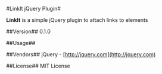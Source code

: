 #LinkIt jQuery Plugin#

**LinkIt** is a simple jQuery plugin to attach links to elements

##Version##
0.1.0

##Usage##



##Vendors##
jQuery - [http://jquery.com](http://jquery.com)

##License##
MIT License